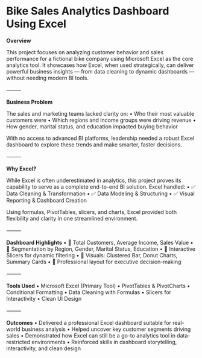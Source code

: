  # Bike Sales Analytics Dashboard Using Excel

**Overview**

This project focuses on analyzing customer behavior and sales performance for a fictional bike company using Microsoft Excel as the core analytics tool. It showcases how Excel, when used strategically, can deliver powerful business insights — from data cleaning to dynamic dashboards — without needing modern BI tools.

⸻

**Business Problem**

The sales and marketing teams lacked clarity on:
	•	Who their most valuable customers were
	•	Which regions and income groups were driving revenue
	•	How gender, marital status, and education impacted buying behavior

With no access to advanced BI platforms, leadership needed a robust Excel dashboard to explore these trends and make smarter, faster decisions.

⸻

**Why Excel?**

While Excel is often underestimated in analytics, this project proves its capability to serve as a complete end-to-end BI solution. Excel handled:
	•	✅ Data Cleaning & Transformation
	•	✅ Data Modeling & Structuring
	•	✅ Visual Reporting & Dashboard Creation

Using formulas, PivotTables, slicers, and charts, Excel provided both flexibility and clarity in one streamlined environment.

⸻

**Dashboard Highlights**
	•	🔸 Total Customers, Average Income, Sales Value
	•	🔸 Segmentation by Region, Gender, Marital Status, Education
	•	🔸 Interactive Slicers for dynamic filtering
	•	🔸 Visuals: Clustered Bar, Donut Charts, Summary Cards
	•	🔸 Professional layout for executive decision-making

⸻

**Tools Used**
	•	Microsoft Excel (Primary Tool)
	•	PivotTables & PivotCharts
	•	Conditional Formatting
	•	Data Cleaning with Formulas
	•	Slicers for Interactivity
	•	Clean UI Design

⸻

**Outcomes**
	•	Delivered a professional Excel dashboard suitable for real-world business analysis
	•	Helped uncover key customer segments driving sales
	•	Demonstrated how Excel can still be a go-to analytics tool in data-restricted environments
	•	Reinforced skills in dashboard storytelling, interactivity, and clean design
